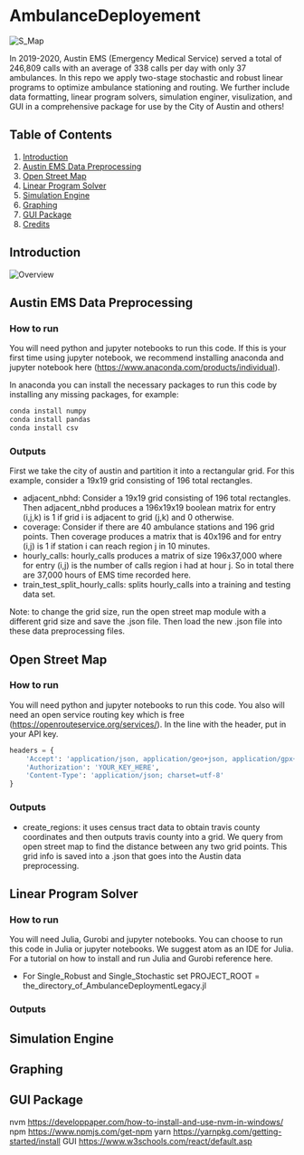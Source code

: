# AmbulanceDeployement

![S_Map](https://github.com/michaelhilborn/AmbulanceDeployment/blob/master/results/stochastic50_map.png "Stochastic Mapping")

In 2019-2020, Austin EMS (Emergency Medical Service) served a total of 246,809 calls with an average of 338 calls per day with only 37 ambulances. In this repo we apply two-stage stochastic and robust linear programs to optimize ambulance stationing and routing. We further include data formatting, linear program solvers, simulation enginer, visulization, and GUI in a comprehensive package for use by the City of Austin and others! 


## Table of Contents 

1. [Introduction](#Introduction)
3. [Austin EMS Data Preprocessing](#Austin)
4. [Open Street Map](#Open)
5. [Linear Program Solver](#Linear)
6. [Simulation Engine](#Simulation)
7. [Graphing](#Graphing)
8. [GUI Package](#GUI)
9. [Credits](#Credits)

<a name="Introduction"/>

## Introduction 

![Overview](https://github.com/michaelhilborn/AmbulanceDeployment/blob/master/results/flowchart.png "Flowchart Overview")

<a name="Austin"/>

## Austin EMS Data Preprocessing 

### How to run

You will need python and jupyter notebooks to run this code. If this is your first time using jupyter notebook, we recommend installing anaconda and jupyter notebook here (https://www.anaconda.com/products/individual).

In anaconda you can install the necessary packages to run this code by installing any missing packages, for example:

```python
conda install numpy
conda install pandas
conda install csv
```

### Outputs

First we take the city of austin and partition it into a rectangular grid. For this example, consider a 19x19 grid consisting of 196 total rectangles.
* adjacent_nbhd: Consider a 19x19 grid consisting of 196 total rectangles. Then adjacent_nbhd produces a 196x19x19 boolean matrix for entry (i,j,k) is 1 if grid i is adjacent to grid (j,k) and 0 otherwise.
* coverage: Consider if there are 40 ambulance stations and 196 grid points. Then coverage produces a matrix that is 40x196 and for entry (i,j) is 1 if station i can reach region j in 10 minutes.
* hourly_calls: hourly_calls produces a matrix of size 196x37,000 where for entry (i,j) is the number of calls region i had at hour j. So in total there are 37,000 hours of EMS time recorded here.
* train_test_split_hourly_calls: splits hourly_calls into a training and testing data set.

Note: to change the grid size, run the open street map module with a different grid size and save the .json file. Then load the new .json file into these data preprocessing files.

<a name="Open"/>

## Open Street Map

### How to run

You will need python and jupyter notebooks to run this code. You also will need an open service routing key which is free (https://openrouteservice.org/services/). In the line with the header, put in your API key.
```python
headers = {
    'Accept': 'application/json, application/geo+json, application/gpx+xml, img/png; charset=utf-8',
    'Authorization': 'YOUR_KEY_HERE',
    'Content-Type': 'application/json; charset=utf-8'
}
```
### Outputs

* create_regions: it uses census tract data to obtain travis county coordinates and then outputs travis county into a grid. We query from open street map to find the distance between any two grid points. This grid info is saved into a .json that goes into the Austin data preprocessing.

<a name="Linear"/>

## Linear Program Solver

### How to run

You will need Julia, Gurobi and jupyter notebooks. You can choose to run this code in Julia or jupyter notebooks. We suggest atom as an IDE for Julia. For a tutorial on how to install and run Julia and Gurobi reference here. 

* For Single_Robust and Single_Stochastic set PROJECT_ROOT =  the_directory_of_AmbulanceDeploymentLegacy.jl

### Outputs


<a name="Simulation"/>

## Simulation Engine

<a name="Graphing"/>

## Graphing

<a name="GUI"/>

## GUI Package

nvm
https://developpaper.com/how-to-install-and-use-nvm-in-windows/
npm
https://www.npmjs.com/get-npm
yarn
https://yarnpkg.com/getting-started/install
GUI
https://www.w3schools.com/react/default.asp	

<a name="License"/>
